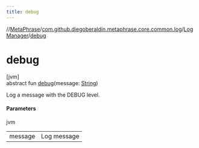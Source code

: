 ```yaml
---
title: debug
---
```

//[MetaPhrase](../../../index.html)/[com.github.diegoberaldin.metaphrase.core.common.log](../index.html)/[LogManager](index.html)/[debug](debug.html)



# debug



[jvm]\
abstract fun [debug](debug.html)(message: [String](https://kotlinlang.org/api/latest/jvm/stdlib/kotlin/-string/index.html))



Log a message with the DEBUG level.



#### Parameters


jvm

| | |
|---|---|
| message | Log message |




